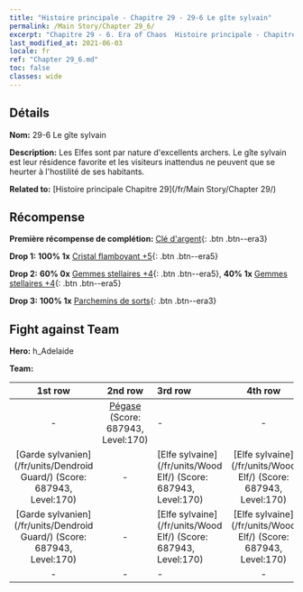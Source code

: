 ```yaml
---
title: "Histoire principale - Chapitre 29 - 29-6 Le gîte sylvain"
permalink: /Main Story/Chapter 29_6/
excerpt: "Chapitre 29 - 6. Era of Chaos  Histoire principale - Chapitre 29_6. 29-6 Le gîte sylvain"
last_modified_at: 2021-06-03
locale: fr
ref: "Chapter 29_6.md"
toc: false
classes: wide
---
```


## Détails

 **Nom:** 29-6 Le gîte sylvain

 **Description:** Les Elfes sont par nature d'excellents archers. Le gîte sylvain est leur résidence favorite et les visiteurs inattendus ne peuvent que se heurter à l'hostilité de ses habitants.

 **Related to:** [Histoire principale Chapitre 29](/fr/Main Story/Chapter 29/)

## Récompense

 **Première récompense de complétion:** [Clé d'argent](/ItemsFR/con_693/){: .btn .btn--era3}

 **Drop 1:** **100% 1x** [Cristal flamboyant +5](/ItemsFR/mat_101/){: .btn .btn--era5}

 **Drop 2:** **60% 0x** [Gemmes stellaires +4](/ItemsFR/mat_93/){: .btn .btn--era5}, **40% 1x** [Gemmes stellaires +4](/ItemsFR/mat_93/){: .btn .btn--era5}

 **Drop 3:** **100% 1x** [Parchemins de sorts](/ItemsFR/con_694/){: .btn .btn--era3}


## Fight against Team
 **Hero:** h_Adelaide

 **Team:**


  | 1st row | 2nd row | 3rd row | 4th row |
  |:----:|:----:|:----|:----:|
  | - | [Pégase](/fr/units/Pegasus/) (Score: 687943, Level:170)  | - | - |
  | [Garde sylvanien](/fr/units/Dendroid Guard/) (Score: 687943, Level:170)  | - | [Elfe sylvaine](/fr/units/Wood Elf/) (Score: 687943, Level:170)  | [Elfe sylvaine](/fr/units/Wood Elf/) (Score: 687943, Level:170)  |
  | [Garde sylvanien](/fr/units/Dendroid Guard/) (Score: 687943, Level:170)  | - | [Elfe sylvaine](/fr/units/Wood Elf/) (Score: 687943, Level:170)  | [Elfe sylvaine](/fr/units/Wood Elf/) (Score: 687943, Level:170)  |
  | - | - | - | - |


